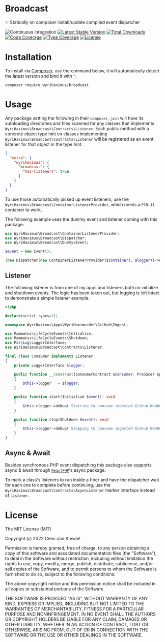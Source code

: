 # Broadcast

✨ Statically on composer install/update compiled event dispatcher

![Continuous Integration](https://github.com/wyrihaximus/php-broadcast/workflows/Continuous%20Integration/badge.svg)
[![Latest Stable Version](https://poser.pugx.org/wyrihaximus/broadcast/v/stable.png)](https://packagist.org/packages/wyrihaximus/broadcast)
[![Total Downloads](https://poser.pugx.org/wyrihaximus/broadcast/downloads.png)](https://packagist.org/packages/wyrihaximus/broadcast/stats)
[![Code Coverage](https://coveralls.io/repos/github/WyriHaximus/php-broadcast/badge.svg?branchmaster)](https://coveralls.io/github/WyriHaximus/php-broadcast?branch=master)
[![Type Coverage](https://shepherd.dev/github/WyriHaximus/php-broadcast/coverage.svg)](https://shepherd.dev/github/WyriHaximus/php-broadcast)
[![License](https://poser.pugx.org/wyrihaximus/broadcast/license.png)](https://packagist.org/packages/wyrihaximus/broadcast)

# Installation

To install via [Composer](http://getcomposer.org/), use the command below, it will automatically detect the latest version and bind it with `^`.

```
composer require wyrihaximus/broadcast
```

# Usage

Any package setting the following in their `composer.json` will have its autoloading directories and files scanned
for any classes that implements `WyriHaximus\Broadcast\Contracts\Listener`. Each public method with a concrete object
type hint on classes implementing `WyriHaximus\Broadcast\Contracts\Listener` will be registered as an event listener
for that object in the type hint.

```json
{
  "extra": {
    "wyrihaximus": {
      "broadcast": {
        "has-listeners": true
      }
    }
  }
}
```

To use those automatically picked up event listeners, use the `WyriHaximus\Broadcast\ContainerListenerProvider`, which
needs a `PSR-11` container to work.

The following example uses the dummy event and listener coming with this package:

```php
use WyriHaximus\Broadcast\ContainerListenerProvider;
use WyriHaximus\Broadcast\Dispatcher;
use WyriHaximus\Broadcast\Dummy\Event;

$event = new Event();

(new Dispatcher(new ContainerListenerProvider($container), $logger))->dispatch($event)
```

## Listener

The following listener is from one of my apps and listeners both on initialize and shutdown events. The logic has been
taken out, but logging is left intact to demonstrate a simple listener example.

```php
<?php

declare(strict_types=1);

namespace WyriHaximus\Apps\WyriHaximusNet\GitHub\Ingest;

use Mammatus\LifeCycleEvents\Initialize;
use Mammatus\LifeCycleEvents\Shutdown;
use Psr\Log\LoggerInterface;
use WyriHaximus\Broadcast\Contracts\Listener;

final class Consumer implements Listener
{
    private LoggerInterface $logger;

    public function __construct(ConsumerContract $consumer, Producer $producer, LoggerInterface $logger)
    {
        $this->logger   = $logger;
    }

    public function start(Initialize $event): void
    {
        $this->logger->debug('Starting to consume ingested GitHub WebHook events');
    }

    public function stop(Shutdown $event): void
    {
        $this->logger->debug('Stopping to consume ingested GitHub WebHook events');
    }
}
```

## Async & Await

Besides synchronous PHP event dispatching this package also supports async & await through
[`ReactPHP`](https://reactphp.org/async)'s async package.

To mark a class's listeners to run inside a fiber and have the dispatcher wait for each one to complete before
continuing, use the `WyriHaximus\Broadcast\Contracts\AsyncListener` marker interface instead of `Listener`.

# License

The MIT License (MIT)

Copyright (c) 2022 Cees-Jan Kiewiet

Permission is hereby granted, free of charge, to any person obtaining a copy
of this software and associated documentation files (the "Software"), to deal
in the Software without restriction, including without limitation the rights
to use, copy, modify, merge, publish, distribute, sublicense, and/or sell
copies of the Software, and to permit persons to whom the Software is
furnished to do so, subject to the following conditions:

The above copyright notice and this permission notice shall be included in all
copies or substantial portions of the Software.

THE SOFTWARE IS PROVIDED "AS IS", WITHOUT WARRANTY OF ANY KIND, EXPRESS OR
IMPLIED, INCLUDING BUT NOT LIMITED TO THE WARRANTIES OF MERCHANTABILITY,
FITNESS FOR A PARTICULAR PURPOSE AND NONINFRINGEMENT. IN NO EVENT SHALL THE
AUTHORS OR COPYRIGHT HOLDERS BE LIABLE FOR ANY CLAIM, DAMAGES OR OTHER
LIABILITY, WHETHER IN AN ACTION OF CONTRACT, TORT OR OTHERWISE, ARISING FROM,
OUT OF OR IN CONNECTION WITH THE SOFTWARE OR THE USE OR OTHER DEALINGS IN THE
SOFTWARE.
